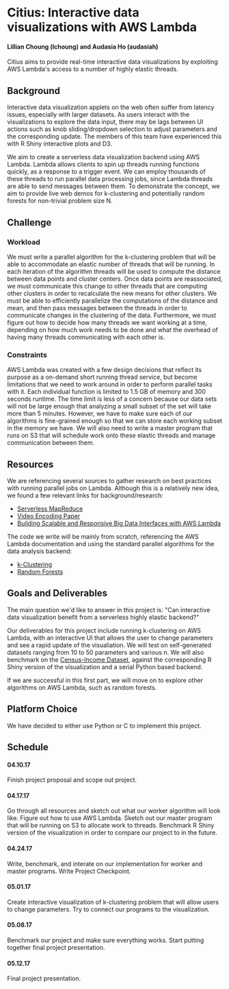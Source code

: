 # Citius: Interactive data visualizations with AWS Lambda
#### Lillian Choung (lchoung) and Audasia Ho (audasiah)

Citius aims to provide real-time interactive data visualizations by exploiting AWS Lambda's access to a number of highly elastic threads.

## Background

Interactive data visualization applets on the web often suffer from latency issues, especially with larger datasets. As users interact with the visualizations to explore the data input, there may be lags between UI actions such as knob sliding/dropdown selection to adjust parameters and the corresponding update. The members of this team have experienced this with R Shiny interactive plots and D3.

We aim to create a serverless data visualization backend using AWS Lambda. Lambda allows clients to spin up threads running functions quickly, as a response to a trigger event. We can employ thousands of these threads to run parallel data processing jobs, since Lambda threads are able to send messages between them. To demonstrate the concept, we aim to provide live web demos for k-clustering and potentially random forests for non-trivial problem size N. 

## Challenge

### Workload
We must write a parallel algorithm for the k-clustering problem that will be able to accommodate an elastic number of threads that will be running. In each iteration of the algorithm threads will be used to compute the distance between data points and cluster centers. Once data points are reassociated, we must communicate this change to other threads that are computing other clusters in order to recalculate the new means for other clusters. We must be able to efficiently parallelize the computations of the distance and mean, and then pass messages between the threads in order to communicate changes in the clustering of the data. Furthermore, we must figure out how to decide how many threads we want working at a time, depending on how much work needs to be done and what the overhead of having many threads communicating with each other is.

### Constraints
AWS Lambda was created with a few design decisions that reflect its purpose as a on-demand short running thread service, but become limitations that we need to work around in order to perform parallel tasks with it. Each individual function is limited to 1.5 GB of memory and 300 seconds runtime. The time limit is less of a concern because our data sets will not be large enough that analyzing a small subset of the set will take more than 5 minutes. However, we have to make sure each of our algorithms is fine-grained enough so that we can store each working subset in the memory we have. We will also need to write a master program that runs on S3 that will schedule work onto these elastic threads and manage communication between them.

## Resources
We are referencing several sources to gather research on best practices with running parallel jobs on Lambda. Although this is a relatively new idea, we found a few relevant links for background/research:

- [Serverless MapReduce](http://tothestars.io/blog/2016/11/2/serverless-mapreduce)
- [Video Encoding Paper](https://www.usenix.org/conference/nsdi17/technical-sessions/presentation/fouladi)
- [Building Scalable and Responsive Big Data Interfaces with AWS Lambda](https://aws.amazon.com/blogs/big-data/building-scalable-and-responsive-big-data-interfaces-with-aws-lambda/)

The code we write will be mainly from scratch, referencing the AWS Lambda documentation and using the standard parallel algorithms for the data analysis backend:

- [k-Clustering](insertpaperhere.com)
- [Random Forests](somepaperhere.com)

## Goals and Deliverables

The main question we'd like to answer in this project is: "Can interactive data visualization benefit from a serverless highly elastic backend?" 

Our deliverables for this project include running k-clustering on AWS Lambda, with an interactive UI that allows the user to change parameters and see a rapid update of the visualiation. We will test on self-generated datasets ranging from 10 to 50 parameters and various n. We will also benchmark on the [Census-Income Dataset](https://archive.ics.uci.edu/ml/datasets/Census-Income+(KDD)), against the corresponding R Shiny version of the visualization and a serial Python based backend. 

If we are successful in this first part, we will move on to explore other algorithms on AWS Lambda, such as random forests. 

## Platform Choice
We have decided to either use Python or C to implement this project.

## Schedule
#### 04.10.17
Finish project proposal and scope out project.
#### 04.17.17
Go through all resources and sketch out what our worker algorithm will look like. Figure out how to use AWS Lambda. Sketch out our master program that will be running on S3 to allocate work to threads. Benchmark R Shiny version of the visualization in order to compare our project to in the future.
#### 04.24.17
Write, benchmark, and interate on our implementation for worker and master programs. Write Project Checkpoint.
#### 05.01.17
Create interactive visualization of k-clustering problem that will allow users to change parameters. Try to connect our programs to the visualization.
#### 05.08.17
Benchmark our project and make sure everything works. Start putting together final project presentation.
#### 05.12.17
Final project presentation.

